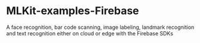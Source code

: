 # MLKit-examples-Firebase
A face recognition, bar code scanning, image labeling, landmark recognition and text recognition either on cloud or edge with the Firebase SDKs

